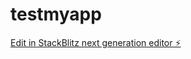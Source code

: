 # testmyapp

[Edit in StackBlitz next generation editor ⚡️](https://stackblitz.com/~/github.com/pk367/testmyapp)